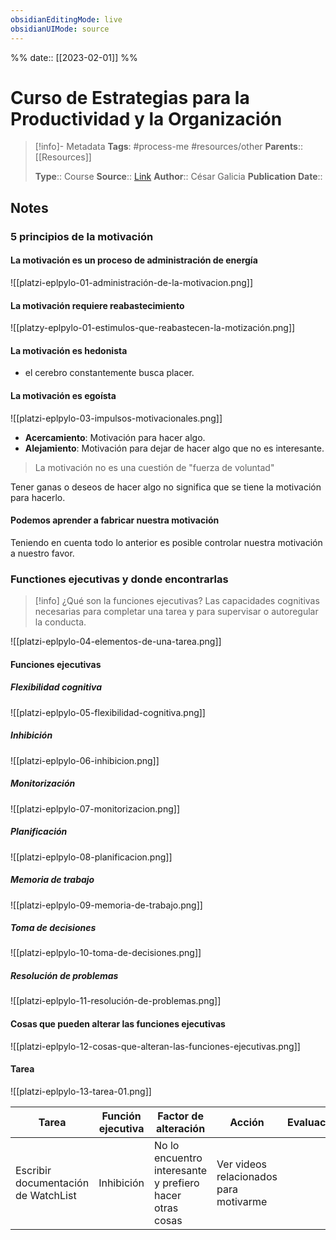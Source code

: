 ```yaml
---
obsidianEditingMode: live
obsidianUIMode: source
---
```

%%
date:: [[2023-02-01]]
%%

# Curso de Estrategias para la Productividad y la Organización

> [!info]- Metadata
> **Tags**: #process-me #resources/other
> **Parents**:: [[Resources]]
> 
> **Type**:: Course
> **Source**:: [Link](https://platzi.com/cursos/estrategias-productividad/)
> **Author**:: César Galicia
> **Publication Date**:: 

## Notes

### 5 principios de la motivación

#### La motivación es un proceso de administración de energía

![[platzi-eplpylo-01-administración-de-la-motivacion.png]]

#### La motivación requiere reabastecimiento

![[platzy-eplpylo-01-estimulos-que-reabastecen-la-motización.png]]

#### La motivación es hedonista

- el cerebro constantemente busca placer.

#### La motivación es egoísta

![[platzi-eplpylo-03-impulsos-motivacionales.png]]

- **Acercamiento**: Motivación para hacer algo.
- **Alejamiento**: Motivación para dejar de hacer algo que no es interesante.

> La motivación no es una cuestión de "fuerza de voluntad"

Tener ganas o deseos de hacer algo no significa que se tiene la motivación para hacerlo.

#### Podemos aprender a fabricar nuestra motivación

Teniendo en cuenta todo lo anterior es posible controlar nuestra motivación a nuestro favor.

### Functiones ejecutivas y donde encontrarlas

> [!info] ¿Qué son la funciones ejecutivas?
> Las capacidades cognitivas necesarias para completar una tarea y para supervisar o autoregular la conducta.

![[platzi-eplpylo-04-elementos-de-una-tarea.png]]

#### Funciones ejecutivas

##### Flexibilidad cognitiva

![[platzi-eplpylo-05-flexibilidad-cognitiva.png]]

##### Inhibición

![[platzi-eplpylo-06-inhibicion.png]]

##### Monitorización

![[platzi-eplpylo-07-monitorizacion.png]]

##### Planificación

![[platzi-eplpylo-08-planificacion.png]]

##### Memoria de trabajo

![[platzi-eplpylo-09-memoria-de-trabajo.png]]

##### Toma de decisiones

![[platzi-eplpylo-10-toma-de-decisiones.png]]

##### Resolución de problemas

![[platzi-eplpylo-11-resolución-de-problemas.png]]

#### Cosas que pueden alterar las funciones ejecutivas

![[platzi-eplpylo-12-cosas-que-alteran-las-funciones-ejecutivas.png]]

#### Tarea

![[platzi-eplpylo-13-tarea-01.png]]

| Tarea                               | Función ejecutiva | Factor de alteración                                     | Acción                                 | Evaluación |
| ----------------------------------- | ----------------- | -------------------------------------------------------- | -------------------------------------- | ---------- |
| Escribir documentación de WatchList | Inhibición        | No lo encuentro interesante y prefiero hacer otras cosas | Ver videos relacionados para motivarme |            |
